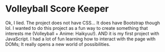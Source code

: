 # Volleyball Score Keeper

Ok, I lied. The project does not have CSS... It does have Bootstrap though lol.
I wanted to do this project as a fun way to create something that interests me (Volleyball + Anime: Haikyuu!).
AND it is my first project with JavaScript. I had a lot of fun learning how to interact with the page with DOMs; It really opens a new world of possibilities.
